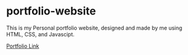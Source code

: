 # portfolio-website
This is my Personal portfolio website, designed and made by me using HTML, CSS, and Javascipt.

<a href="https://anguish01.github.io/portfolio/" target="-blank">Portfolio Link</a>
